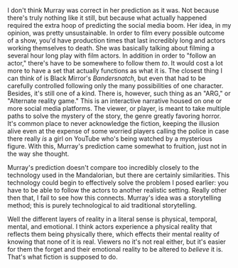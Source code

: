 I don't think Murray was correct in her prediction as it was. Not because
there's truly nothing like it still, but because what actually happened required
the extra hoop of predicting the social media boom. Her idea, in my opinion,
was pretty unsustainable. In order to film every possible outcome of a show, you'd
have production times that last incredibly long and actors working themselves
to death. She was basically talking about filming a several hour long play with
film actors. In addition in order to "follow an actor," there's have to be somewhere
to follow them *to*. It would cost a lot more to have a set that actually functions
as what it is. The closest thing I can think of is Black Mirror's *Bandersnatch*,
but even that had to be carefully controlled following only the many possibilities
of one character. Besides, it's still one of a kind. There is, however, such
thing as an "ARG," or "Alternate reality game." This is an interactive narrative
housed on one or more social media platforms. The viewer, or player, is meant
to take multiple paths to solve the mystery of the story, the genre greatly
favoring horror. It's common place to never acknowledge the fiction, keeping
the illusion alive even at the expense of some worried players calling the police
in case there really *is* a girl on YouTube who's being watched by a mysterious
figure. With this, Murray's prediction came somewhat to fruition, just not
in the way she thought.

Murray's prediction doesn't compare too incredibly closely to the technology
used in the Mandalorian, but there are certainly similarities. This technology
could begin to effectively solve the problem I posed earlier: you have to be
able to follow the actors to another realistic setting. Really other then
that, I fail to see how this connects. Murray's idea was a storytelling method;
this is purely technological to aid traditional storytelling.

Well the different layers of reality in a literal sense is physical, temporal,
mental, and emotional. I think actors experience a physical reality that reflects
them being physically there, which effects their mental reality of knowing that
none of it is real. Viewers no it's not real either, but it's easier for them
the forget and their emotional reality to be altered to *believe* it is. That's
what fiction is supposed to do.
